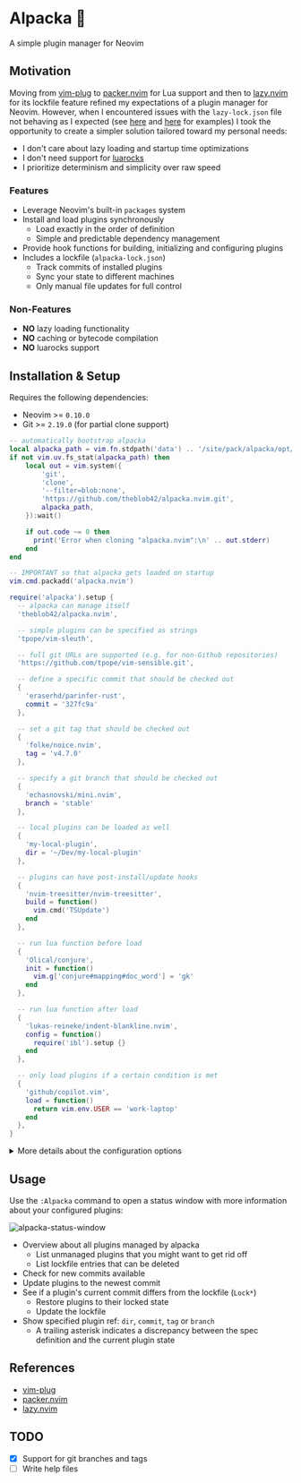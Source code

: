 # Alpacka 🦙

A simple plugin manager for Neovim

## Motivation

Moving from [vim-plug](https://github.com/junegunn/vim-plug) to [packer.nvim](https://github.com/wbthomason/packer.nvim) for Lua support and then to [lazy.nvim](https://github.com/folke/lazy.nvim) for its lockfile feature refined my expectations of a plugin manager for Neovim. However, when I encountered issues with the `lazy-lock.json` file not behaving as I expected (see [here](https://github.com/folke/lazy.nvim/issues/1787) and [here](https://github.com/folke/lazy.nvim/issues/1740) for examples) I took the opportunity to create a simpler solution tailored toward my personal needs:

- I don't care about lazy loading and startup time optimizations
- I don't need support for [luarocks](https://luarocks.org/)
- I prioritize determinism and simplicity over raw speed

### Features

- Leverage Neovim's built-in `packages` system
- Install and load plugins synchronously
  - Load exactly in the order of definition
  - Simple and predictable dependency management
- Provide hook functions for building, initializing and configuring plugins
- Includes a lockfile (`alpacka-lock.json`)
  - Track commits of installed plugins
  - Sync your state to different machines
  - Only manual file updates for full control

### Non-Features

- **NO** lazy loading functionality
- **NO** caching or bytecode compilation
- **NO** luarocks support

## Installation & Setup

Requires the following dependencies:

- Neovim >= `0.10.0`
- Git >= `2.19.0` (for partial clone support)

```lua
-- automatically bootstrap alpacka
local alpacka_path = vim.fn.stdpath('data') .. '/site/pack/alpacka/opt/alpacka.nvim'
if not vim.uv.fs_stat(alpacka_path) then
    local out = vim.system({
        'git',
        'clone',
        '--filter=blob:none',
        'https://github.com/theblob42/alpacka.nvim.git',
        alpacka_path,
    }):wait()

    if out.code ~= 0 then
      print('Error when cloning "alpacka.nvim":\n' .. out.stderr)
    end
end

-- IMPORTANT so that alpacka gets loaded on startup
vim.cmd.packadd('alpacka.nvim')

require('alpacka').setup {
  -- alpacka can manage itself
  'theblob42/alpacka.nvim',

  -- simple plugins can be specified as strings
  'tpope/vim-sleuth',

  -- full git URLs are supported (e.g. for non-Github repositories)
  'https://github.com/tpope/vim-sensible.git',

  -- define a specific commit that should be checked out
  {
    'eraserhd/parinfer-rust',
    commit = '327fc9a'
  },

  -- set a git tag that should be checked out
  {
    'folke/noice.nvim',
    tag = 'v4.7.0'
  },

  -- specify a git branch that should be checked out
  {
    'echasnovski/mini.nvim',
    branch = 'stable'
  },

  -- local plugins can be loaded as well
  {
    'my-local-plugin',
    dir = '~/Dev/my-local-plugin'
  },

  -- plugins can have post-install/update hooks
  {
    'nvim-treesitter/nvim-treesitter',
    build = function()
      vim.cmd('TSUpdate')
    end
  },

  -- run lua function before load
  {
    'Olical/conjure',
    init = function()
      vim.g['conjure#mapping#doc_word'] = 'gk'
    end
  },

  -- run lua function after load
  {
    'lukas-reineke/indent-blankline.nvim',
    config = function()
      require('ibl').setup {}
    end
  },

  -- only load plugins if a certain condition is met
  {
    'github/copilot.vim',
    load = function()
      return vim.env.USER == 'work-laptop'
    end
  },
}
```

<details>

<summary>More details about the configuration options</summary>

### `dir`

Specify the directory for a local plugin

Local plugins should be managed by you and therefore come with the following "restrictions":

- Not added to the lock file
- The `build` function will be ignored
- The `branch` property will be ignored
- Updates have to be done manually

### `commit`, `tag` & `branch`

Define a specific reference that should be checked out for a plugin. While these are separate properties **only one** of them will be applied in cases where you provide more than one. The first item from the following table will be used (top to bottom) all others will be ignored:

| Property | Description                                 |
| ---      | ---                                         |
| `commit` | The specific GIT commit will be checked out |
| `tag`    | The specific GIT tag will be checked out    |
| `branch` | The specific GIT branch will be checked out |

**NOTE**: If a plugin is already installed simply specifying any of these properties will not update it automatically. Either update the plugin manually or reinstall it for the desired change to take place

### `build`

Function to trigger after a plugin has either been cloned or updated. Use this to download assets, build binaries etc.

- Called after a plugin has been loaded
  - **After** the `init` function
  - **Before** the `config` function
- Switches the current working directory temporarily to the plugin folder
- Receives the plugin name and spec as parameters
- Updating the plugin via `require('alpacka').update(...)` or the status window will trigger this function again
  - Only if the update actually changed something

```lua
  {
    'iamcco/markdown-preview.nvim',
    build = function()
      vim.sytem(
        { 'yarn', 'install' },
        { cwd = './app' }) -- build is switching to the plugin directory temporarily
    end
  }
```

### `init`

Function to setup anything **before** a plugin is being loaded. Use this to setup global variables or other prerequisites. Receives the plugin name and spec as parameters

### `config`

Function to setup any configuration **after** a plugin has been loaded. This is the place for setup instructions (usually by calling  a `setup` function), creating keybindings and so on. Receives the plugin name and spec as parameters

### `load`

Function that decides if a plugin should be loaded. Has to return a boolean value. Receives the plugin name and spec as parameters

If the function returns `true` the package will be loaded via `packadd`. This is the default if no `load` function is specified. Otherwise this step will be skipped. The installation of a plugin is not influenced by this property

> You could use this property to build your own "lazy loading" functionality  
> Just call `packadd` at any given occasion to load the plugin (autocommand, custom user command etc.)

</details>

## Usage

Use the `:Alpacka` command to open a status window with more information about your configured plugins:

![alpacka-status-window](https://github.com/user-attachments/assets/0949b7d8-7f3b-4413-84f6-53eb9f19ac74)

- Overview about all plugins managed by alpacka
  - List unmanaged plugins that you might want to get rid off
  - List lockfile entries that can be deleted
- Check for new commits available
- Update plugins to the newest commit
- See if a plugin's current commit differs from the lockfile (`Lock*`)
  - Restore plugins to their locked state
  - Update the lockfile
- Show specified plugin ref: `dir`, `commit`, `tag` or `branch`
  - A trailing asterisk indicates a discrepancy between the spec definition and the current plugin state

## References

- [vim-plug](https://github.com/junegunn/vim-plug)
- [packer.nvim](https://github.com/wbthomason/packer.nvim)
- [lazy.nvim](https://github.com/folke/lazy.nvim)

## TODO

- [x] Support for git branches and tags
- [ ] Write help files
